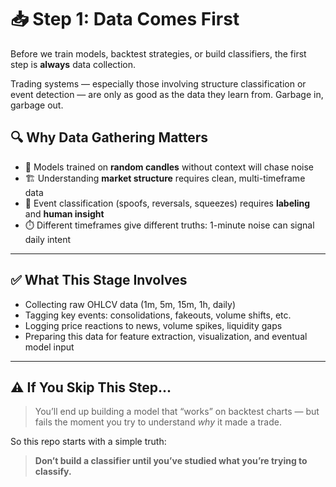 # 📥 Step 1: Data Comes First

Before we train models, backtest strategies, or build classifiers, the first step is **always** data collection.

Trading systems — especially those involving structure classification or event detection — are only as good as the data they learn from. Garbage in, garbage out.

## 🔍 Why Data Gathering Matters

- 🧠 Models trained on **random candles** without context will chase noise  
- 🏗️ Understanding **market structure** requires clean, multi-timeframe data  
- 🧾 Event classification (spoofs, reversals, squeezes) requires **labeling** and **human insight**  
- ⏱️ Different timeframes give different truths: 1-minute noise can signal daily intent

---

## ✅ What This Stage Involves

- Collecting raw OHLCV data (1m, 5m, 15m, 1h, daily)
- Tagging key events: consolidations, fakeouts, volume shifts, etc.
- Logging price reactions to news, volume spikes, liquidity gaps
- Preparing this data for feature extraction, visualization, and eventual model input

---

## ⚠️ If You Skip This Step...

> You’ll end up building a model that “works” on backtest charts — but fails the moment you try to understand *why* it made a trade.

So this repo starts with a simple truth:

> **Don’t build a classifier until you’ve studied what you’re trying to classify.**
